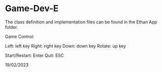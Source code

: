 # Game-Dev-E

The class definition and implementation files can be found in the Ethan App folder.


Game Control:

Left:   left key
Right:  right key
Down:   down key
Rotate: up key

Start/Restart: Enter
Quit: ESC

19/02/2023
